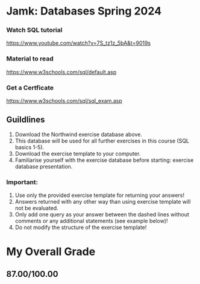 # Jamk: Databases Spring 2024

### Watch SQL tutorial
https://www.youtube.com/watch?v=7S_tz1z_5bA&t=9019s

### Material to read
https://www.w3schools.com/sql/default.asp

### Get a Certficate
https://www.w3schools.com/sql/sql_exam.asp


## Guildlines

1. Download the Northwind exercise database above.
2. This database will be used for all further exercises in this course (SQL basics 1-5).
3. Download the exercise template to your computer.
4. Familiarise yourself with the exercise database before starting: exercise database presentation.

### Important:
1. Use only the provided exercise template for returning your answers!
2. Answers returned with any other way than using exercise template will not be evaluated.
3. Only add one query as your answer between the dashed lines without comments or any additional statements (see    example below)!
4. Do not modify the structure of the exercise template!


# My Overall Grade
## 87.00/100.00